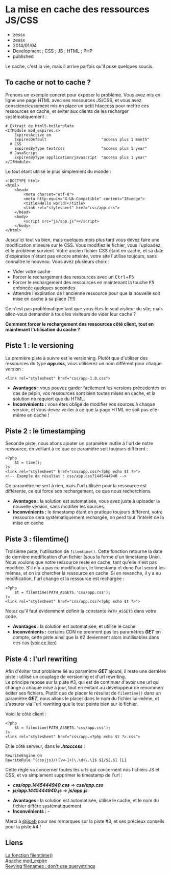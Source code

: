 # La mise en cache des ressources JS/CSS
- zessx
- zessx
- 2014/01/04
- Development ; CSS ; JS ; HTML ; PHP
- published

Le cache, c'est la vie, mais il arrive parfois qu'il pose quelques soucis.

## To cache or not to cache ?

Prenons un exemple concret pour exposer le problème. Vous avez mis en ligne une page HTML avec ses ressources JS/CSS, et vous avez consciencieusement mis en place un petit htaccess pour mettre ces ressources en cache, et éviter aux clients de les recharger systématiquement :

	# Extrait de html5-boilerplate
	<IfModule mod_expires.c>
	    ExpiresActive on
	    ExpiresDefault                        "access plus 1 month"
	  # CSS
	    ExpiresByType text/css                "access plus 1 year"
	  # JavaScript
	    ExpiresByType application/javascript  "access plus 1 year"
	</IfModule>

Le tout étant utilisé le plus simplement du monde :

	<!DOCTYPE html>
	<html>
	    <head>
	        <meta charset="utf-8">
	        <meta http-equiv="X-UA-Compatible" content="IE=edge">
	        <title>Hello world!</title>
	        <link rel="stylesheet" href="css/app.css">
	    </head>
	    <body>
	        <script src="js/app.js"></script>
	    </body>
	</html>

Jusqu'ici tout va bien, mais quelques mois plus tard vous devez faire une modification mineure sur le CSS. Vous modifiez le fichier, vous l'uploadez, et le problème survient. Votre ancien fichier CSS étant en cache, et sa date d'expiration n'étant pas encore atteinte, votre site l'utilise toujours, sans connaître le nouveau. Vous avez plusieurs choix :

* Vider votre cache
* Forcer le rechargement des ressources avec un <kbd>Ctrl</kbd>+<kbd>F5</kbd>
* Forcer le rechargement des ressources en maintenant la touche <kbd>F5</kbd> enfoncée quelques secondes
* Attendre l'expiration de l'ancienne ressource pour que la nouvelle soit mise en cache à sa place (?!!)

Ce n'est pas problématique tant que vous êtes le seul visiteur du site, mais allez-vous demander à tous les visiteurs de vider leur cache ?

**Comment forcer le rechargement des ressources côté client, tout en maintenant l'utilisation du cache ?**

## Piste 1 : le versioning

La première piste à suivre est le versioning. Plutôt que d'utiliser des ressources du type ***app.css***, vous utiliserez un nom différent pour chaque version :

	<link rel="stylesheet" href="css/app-1.0.css">

* **Avantages :** vous pouvez garder facilement les versions précédentes en cas de pépin, vos ressources sont bien toutes mises en cache, et la solution ne requiert que du HTML.
* **Inconvénients :** vous êtes obligé de modifier vos sources à chaque version, et vous devez veiller à ce que la page HTML ne soit pas elle-même en cache !

## Piste 2 : le timestamping

Seconde piste, nous allons ajouter un paramètre inutile à l'url de notre ressource, en veillant à ce que ce paramètre soit toujours différent :

	<?php
	    $t = time();
	?>
	<link rel="stylesheet" href="css/app.css?<?php echo $t ?>">
	<!-- Exemple de résultat : css/app.css?1445444940 -->

Ce paramètre ne sert à rien, mais l'url utilisée pour la ressource est différente, ce qui force son rechargement, ce que nous recherchions.

* **Avantages :** la solution est automatisée, vous avez juste à uploader la nouvelle version, sans modifier les sources.
* **Inconvénients :** le timestamp étant en pratique toujours différent, votre ressource sera systématiquement rechargée, on perd tout l'intérêt de la mise en cache

## Piste 3 : filemtime()

Troisième piste, l'utilisation de `filemtime()`. Cette fonction retourne la date de dernière modification d'un fichier (sous la forme d'un timestamp Unix). Nous voulons que notre ressource reste en cache, tant qu'elle n'est pas modifiée. S'il n'y a pas eu modification, le timestamp et donc l'url seront les mêmes, et on ira chercher la ressource en cache. Si en revanche, il y a eu modification, l'url change et la ressource est rechargée :

	<?php
	    $t = filemtime(PATH_ASSETS.'css/app.css');
	?>
	<link rel="stylesheet" href="css/app.css?<?php echo $t ?>">

Notez qu'il faut évidemment définir la constante `PATH_ASSETS` dans votre code.

* **Avantages :** la solution est automatisée, et utilise le cache
* **Inconvénients :** certains CDN ne prennent pas les paramètres ***GET*** en compte, cette piste ainsi que la #2 deviennent alors inutilisables dans ces cas ([voir ce lien](http://stevesouders.com/blog/2008/08/23/revving-filenames-dont-use-querystring))

## Piste 4 : l'url rewriting

Afin d'éviter tout problème lié au paramètre ***GET*** ajouté, il reste une dernière piste : utilisé un couplage de versioning et d'url rewriting.    
Le principe repose sur la piste #3, qui est de continuer d'avoir une url qui change à chaque mise à jour, tout en évitant au développeur de renommer/éditer ses fichiers. Plutôt que de placer le résultat de `filemtime()` dans un paramètre ***GET***, nous allons le placer dans le nom du fichier lui-même, et s'assurer via l'url rewriting que le tout pointe bien sur le fichier.

Voici le côté client :

	<?php
	    $t = filemtime(PATH_ASSETS.'css/app.css');
	?>
	<link rel="stylesheet" href="css/app.<?php echo $t ?>.css">

Et le côté serveur, dans le ***.htaccess*** :

	RewriteEngine On
	RewriteRule ^(css|js)/([\w-]+)\.\d+\.\1$ $1/$2.$1 [L]

Cette règle va concerner toutes les urls qui concernent nos fichiers JS et CSS, et va simplement supprimer le timestamp de l'url :

- ***css/app.1445444940.css*** => ***css/app.css***
- ***js/app.1445444940.js***   => ***js/app.js***

<!-- - -->

* **Avantages :** la solution est automatisée, utilise le cache, et le nom du fichier diffère systématiquement
* **Inconvénients :** -

Merci à [@jiceb](https://twitter.com/jiceb) pour ses remarques sur la piste #3, et ses précieux conseils pour la piste #4 !

## Liens

[La fonction filemtime()](http://php.net/manual/fr/function.filemtime.php)    
[Apache mod_expire](http://httpd.apache.org/docs/2.2/mod/mod_expires.html)    
[Revving filenames : don't use querystrings](http://stevesouders.com/blog/2008/08/23/revving-filenames-dont-use-querystring)